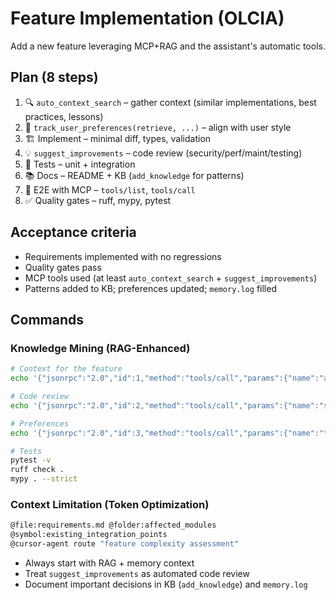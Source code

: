 # Feature Implementation (OLCIA)

Add a new feature leveraging MCP+RAG and the assistant's automatic tools.

## Plan (8 steps)

1) 🔍 `auto_context_search` – gather context (similar implementations, best practices, lessons)
2) 🧠 `track_user_preferences(retrieve, ...)` – align with user style
3) 🏗️ Implement – minimal diff, types, validation
4) 💡 `suggest_improvements` – code review (security/perf/maint/testing)
5) 🧪 Tests – unit + integration
6) 📚 Docs – README + KB (`add_knowledge` for patterns)
7) 🔁 E2E with MCP – `tools/list`, `tools/call`
8) ✅ Quality gates – ruff, mypy, pytest

## Acceptance criteria

- Requirements implemented with no regressions
- Quality gates pass
- MCP tools used (at least `auto_context_search` + `suggest_improvements`)
- Patterns added to KB; preferences updated; `memory.log` filled

## Commands

### Knowledge Mining (RAG-Enhanced)
```bash
# Context for the feature
echo '{"jsonrpc":"2.0","id":1,"method":"tools/call","params":{"name":"auto_context_search","arguments":{"task_description":"[desc]","task_type":"implement"}}}' | python .cursor/mcp/server.py

# Code review
echo '{"jsonrpc":"2.0","id":2,"method":"tools/call","params":{"name":"suggest_improvements","arguments":{"code":"<CODE>","focus_areas":["security","maintainability","testing"]}}}' | python .cursor/mcp/server.py

# Preferences
echo '{"jsonrpc":"2.0","id":3,"method":"tools/call","params":{"name":"track_user_preferences","arguments":{"action":"store","preference_key":"coding_style","preference_value":"clean_code"}}}' | python .cursor/mcp/server.py

# Tests
pytest -v
ruff check .
mypy . --strict
```

### Context Limitation (Token Optimization)
```bash
@file:requirements.md @folder:affected_modules
@symbol:existing_integration_points
@cursor-agent route "feature complexity assessment"
```

- Always start with RAG + memory context
- Treat `suggest_improvements` as automated code review
- Document important decisions in KB (`add_knowledge`) and `memory.log`